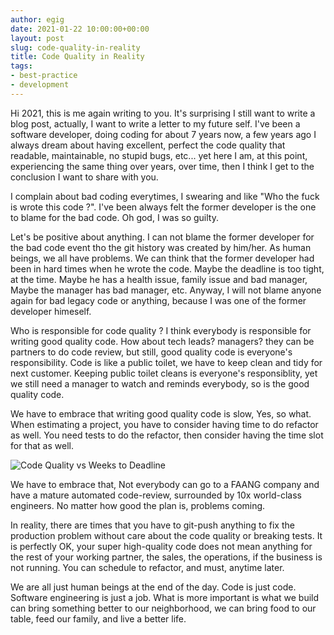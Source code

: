 ```yaml
---
author: egig
date: 2021-01-22 10:00:00+00:00
layout: post
slug: code-quality-in-reality
title: Code Quality in Reality
tags:
- best-practice
- development
---
```


Hi 2021, this is me again writing to you. It's surprising I still want to write a blog post,
actually, I want to write a letter to my future self.
I've been a software developer, doing coding for about 7 years now, a few years ago I always
dream about having excellent, perfect the code quality that readable, maintainable, no stupid bugs, etc...
yet here I am, at this point, experiencing the same thing over years, over time,
then I think I get to the conclusion I want to share with you. 

I complain about bad coding everytimes, I swearing and like "Who the fuck is wrote this code ?".
I've been always felt the former developer is the one to blame for the bad code.
Oh god, I was so guilty.

Let's be positive about anything.
I can not blame the former developer for the bad code event tho the git history was created by him/her.
As human beings, we all have problems. We can think that the former developer had been in hard
times when he wrote the code. Maybe the deadline is too tight, at the time. Maybe he has
a health issue, family issue and bad manager,
Maybe the manager has bad manager, etc.
Anyway, I will not blame anyone again for bad legacy code
or anything, because I was one of the former developer himeself.

Who is responsible for code quality ? I think everybody is responsible for writing good quality code.
How about tech leads? managers? they can be partners to do
code review, but still, good quality code is everyone's responsibility. Code is like a public toilet, we have to keep clean and tidy for next customer. Keeping public toilet cleans is everyone's responsiblity, yet we still need a manager to watch and reminds everybody, so is the good quality code.

We have to embrace that writing good quality code is slow, Yes, so what. When estimating a project, you have to consider having time to do refactor as well. You need tests to do the refactor, then consider having the time slot for that as well.

![Code Quality vs Weeks to Deadline](https://melmeric.files.wordpress.com/2011/02/codequality.png)


We have to embrace that, Not everybody can go to a FAANG company and have a mature automated code-review, surrounded by 10x world-class engineers. No matter how good the plan is, problems coming.

In reality, there are times that you have to git-push anything to fix the production problem without care about the code quality or breaking tests. It is perfectly OK, your super high-quality code does not mean anything for the rest of your working partner, the sales, the operations, if the business is not running. You can schedule to refactor, and must, anytime later.

We are all just human beings at the end of the day. Code is just code. Software engineering is just a job. What is more important is what we build can bring something better to our neighborhood, we can bring food to our table, feed our family, and live a better life.